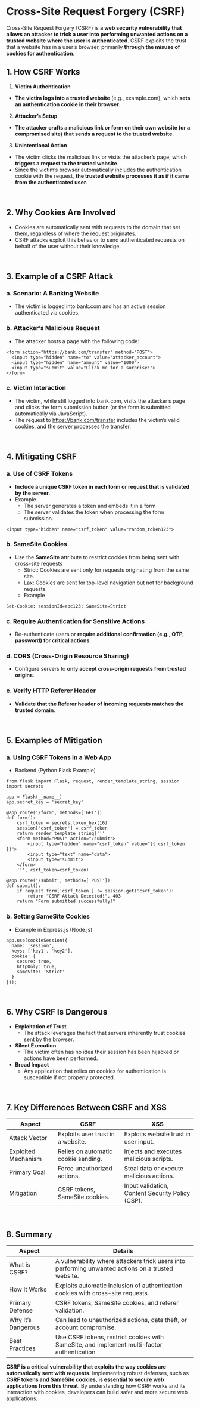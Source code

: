 <br>

# Cross-Site Request Forgery (CSRF)
Cross-Site Request Forgery (CSRF) is **a web security vulnerability that allows an attacker to trick a user into performing unwanted actions on a trusted website where the user is authenticated**. CSRF exploits the trust that a website has in a user’s browser, primarily **through the misuse of cookies for authentication**.

## 1. How CSRF Works
1. **Victim Authentication**
  - **The victim logs into a trusted website** (e.g., example.com), which **sets an authentication cookie in their browser**.
2. **Attacker’s Setup**
  - **The attacker crafts a malicious link or form on their own website (or a compromised site) that sends a request to the trusted website**.
3. **Unintentional Action**
  - The victim clicks the malicious link or visits the attacker’s page, which **triggers a request to the trusted website**.
  - Since the victim’s browser automatically includes the authentication cookie with the request, **the trusted website processes it as if it came from the authenticated user**.  
<br>

## 2. Why Cookies Are Involved
  - Cookies are automatically sent with requests to the domain that set them, regardless of where the request originates.
  - CSRF attacks exploit this behavior to send authenticated requests on behalf of the user without their knowledge.  
<br>

## 3. Example of a CSRF Attack

### a. Scenario: A Banking Website
  - The victim is logged into bank.com and has an active session authenticated via cookies.

### b. Attacker’s Malicious Request
  - The attacker hosts a page with the following code:  

```
<form action="https://bank.com/transfer" method="POST">
  <input type="hidden" name="to" value="attacker_account">
  <input type="hidden" name="amount" value="1000">
  <input type="submit" value="Click me for a surprise!">
</form>
```

### c. Victim Interaction
  - The victim, while still logged into bank.com, visits the attacker’s page and clicks the form submission button (or the form is submitted automatically via JavaScript).
  - The request to https://bank.com/transfer includes the victim’s valid cookies, and the server processes the transfer.  
<br>

## 4. Mitigating CSRF

### a. Use of CSRF Tokens
  - **Include a unique CSRF token in each form or request that is validated by the server**.
  - Example
    - The server generates a token and embeds it in a form
    - The server validates the token when processing the form submission.  

```
<input type="hidden" name="csrf_token" value="random_token123">
```  

### b. SameSite Cookies
  - Use the **SameSite** attribute to restrict cookies from being sent with cross-site requests
    - Strict: Cookies are sent only for requests originating from the same site.
    - Lax: Cookies are sent for top-level navigation but not for background requests.
    - Example  

```
Set-Cookie: sessionId=abc123; SameSite=Strict
```

### c. Require Authentication for Sensitive Actions
  - Re-authenticate users or **require additional confirmation (e.g., OTP, password) for critical actions**.

### d. CORS (Cross-Origin Resource Sharing)
  - Configure servers to **only accept cross-origin requests from trusted origins**.

### e. Verify HTTP Referer Header
  - **Validate that the Referer header of incoming requests matches the trusted domain**.  
<br>

## 5. Examples of Mitigation

### a. Using CSRF Tokens in a Web App
  - Backend (Python Flask Example)  

```
from flask import Flask, request, render_template_string, session
import secrets

app = Flask(__name__)
app.secret_key = 'secret_key'

@app.route('/form', methods=['GET'])
def form():
    csrf_token = secrets.token_hex(16)
    session['csrf_token'] = csrf_token
    return render_template_string('''
    <form method="POST" action="/submit">
        <input type="hidden" name="csrf_token" value="{{ csrf_token }}">
        <input type="text" name="data">
        <input type="submit">
    </form>
    ''', csrf_token=csrf_token)

@app.route('/submit', methods=['POST'])
def submit():
    if request.form['csrf_token'] != session.get('csrf_token'):
        return "CSRF Attack Detected!", 403
    return "Form submitted successfully!"
```

### b. Setting SameSite Cookies
  - Example in Express.js (Node.js)  

```
app.use(cookieSession({
  name: 'session',
  keys: ['key1', 'key2'],
  cookie: {
    secure: true,
    httpOnly: true,
    sameSite: 'Strict'
  }
}));
```  

<br>

## 6. Why CSRF Is Dangerous
  - **Exploitation of Trust**
    - The attack leverages the fact that servers inherently trust cookies sent by the browser.
  - **Silent Execution**
    - The victim often has no idea their session has been hijacked or actions have been performed.
  - **Broad Impact**
    - Any application that relies on cookies for authentication is susceptible if not properly protected.  
<br>

## 7. Key Differences Between CSRF and XSS

| Aspect | CSRF | XSS |
| ------ | ---- | --- |
| Attack Vector | Exploits user trust in a website. | Exploits website trust in user input. |
| Exploited Mechanism | Relies on automatic cookie sending. | Injects and executes malicious scripts. |
| Primary Goal | Force unauthorized actions. | Steal data or execute malicious actions. |
| Mitigation | CSRF tokens, SameSite cookies. | Input validation, Content Security Policy (CSP). |  
<br>

## 8. Summary

| Aspect | Details |
| ------ | ------- |
| What is CSRF? | A vulnerability where attackers trick users into performing unwanted actions on a trusted website. |
| How It Works | Exploits automatic inclusion of authentication cookies with cross-site requests. |
| Primary Defense | CSRF tokens, SameSite cookies, and referer validation. |
| Why It’s Dangerous | Can lead to unauthorized actions, data theft, or account compromise. |
| Best Practices | Use CSRF tokens, restrict cookies with SameSite, and implement multi-factor authentication. |

**CSRF is a critical vulnerability that exploits the way cookies are automatically sent with requests**. Implementing robust defenses, such as **CSRF tokens and SameSite cookies, is essential to secure web applications from this threat**. By understanding how CSRF works and its interaction with cookies, developers can build safer and more secure web applications.  
<br>